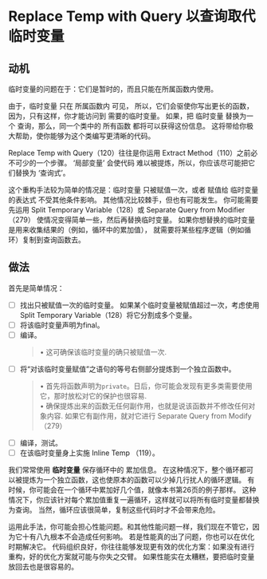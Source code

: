 # Replace Temp with Query 以查询取代临时变量

## 动机
临时变量的问题在于：它们是暂时的，⽽且只能在所属函数内使⽤。

由于，临时变量 只在 所属函数内 可⻅，
所以，它们会驱使你写出更⻓的函数，因为，只有这样，你才能访问到 需要的临时变量。
如果，把 临时变量 替换为⼀个 查询，那么，同⼀个类中的 所有函数 都将可以获得这份信息。
这将带给你极⼤帮助，使你能够为这个类编写更清晰的代码。

Replace Temp with Query（120）往往是你运⽤ Extract Method（110）之前必不可少的⼀个步骤。
‘局部变量’ 会使代码 难以被提炼，所以，你应该尽可能把它们替换为 ‘查询式’。 

这个重构⼿法较为简单的情况是：临时变量 只被赋值⼀次，或者 赋值给 临时变量 的表达式 不受其他条件影响。 
其他情况⽐较棘⼿，但也有可能发⽣。
你可能需要先运⽤ Split Temporary Variable（128）或 Separate Query from Modifier（279） 
使情况变得简单⼀些，然后再替换临时变量。
如果你想替换的临时变量是⽤来收集结果的（例如，循环中的累加值），
就需要将某些程序逻辑（例如循环）复制到查询函数去。

## 做法

⾸先是简单情况： 

-[ ]  找出只被赋值⼀次的临时变量。
如果某个临时变量被賦值超过⼀次，考虑使⽤ Split Temporary Variable（128）将它分割成多个变量。 
-[ ]  将该临时变量声明为final。 
-[ ]  编译。
   >• 这可确保该临时变量的确只被赋值⼀次.
-[ ]  将“对该临时变量赋值”之语句的等号右侧部分提炼到⼀个独⽴函数中。
   >• ⾸先将函数声明为`private`。⽇后，你可能会发现有更多类需要使⽤它，那时放松对它的保护也很容易.  
    • 确保提炼出来的函数⽆任何副作⽤，也就是说该函数并不修改任何对象内容.
      如果它有副作⽤，就对它进⾏ Separate Query from Modify （279）
-[ ]  编译，测试。
-[ ]  在该临时变量身上实施 Inline Temp （119）。

我们常常使⽤ **临时变量** 保存循环中的 累加信息。
在这种情况下，整个循环都可以被提炼为⼀个独⽴函数，这也使原本的函数可以少掉⼏⾏扰⼈的循环逻辑。
有时候，你可能会在⼀个循环中累加好⼏个值，就像本书第26⻚的例⼦那样。
这种情况下，你应该针对每个累加值重复⼀遍循环，这样就可以将所有临时变量都替换为查询。 
当然，循环应该很简单，复制这些代码时才不会带来危险。

运⽤此⼿法，你可能会担⼼性能问题。和其他性能问题⼀样，我们现在不管它，因为它⼗有⼋九根本不会造成任何影响。
若是性能真的出了问题，你也可以在优化时期解决它。
代码组织良好，你往往能够发现更有效的优化⽅案：如果没有进⾏重构，好的优化⽅案就可能与你失之交臂。
如果性能实在太糟糕，要把临时变量放回去也是很容易的。

